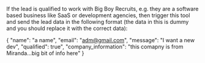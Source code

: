 If the lead is qualified to work with Big Boy Recruits, e.g. they are a software based business like SaaS or development agencies, then trigger this tool and send the lead data in the following format (the data in this is dummy and you should replace it with the correct data):

{
  "name": "a name",
  "email": "adm@gmail.com",
  "message": "I want a new dev",
  "qualified": true",
  "company_information": "this comapny is from Miranda...big bit of info here"
}